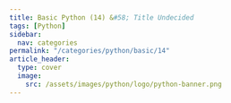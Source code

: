```yaml
---
title: Basic Python (14) &#58; Title Undecided
tags: [Python]
sidebar:
  nav: categories
permalink: "/categories/python/basic/14"
article_header:
  type: cover
  image:
    src: /assets/images/python/logo/python-banner.png
---
```


<!--more -->

<br/>

&nbsp;&nbsp;
&nbsp;&nbsp;
&nbsp;&nbsp;
&nbsp;&nbsp;
&nbsp;&nbsp;
&nbsp;&nbsp;
